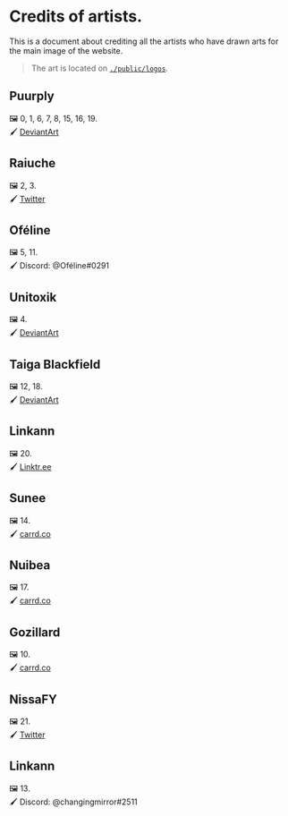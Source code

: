 # Credits of artists.

This is a document about crediting all the artists who have drawn arts for the main image of the website.

> The art is located on [`./public/logos`](./public/logos).

## Puurply

🖼️ 0, 1, 6, 7, 8, 15, 16, 19. <br/>
🖌️ [DeviantArt](https://www.deviantart.com/puurply)

## Raiuche

🖼️ 2, 3. <br/>
🖌️ [Twitter](https://twitter.com/Raiuche)

## Oféline

🖼️ 5, 11. <br/>
🖌️ Discord: @Oféline#0291

## Unitoxik

🖼️ 4. <br/>
🖌️ [DeviantArt](https://www.deviantart.com/unitoxik)

## Taiga Blackfield

🖼️ 12, 18. <br/>
🖌️ [DeviantArt](https://www.deviantart.com/taiga-blackfield)

## Linkann

🖼️ 20. <br/>
🖌️ [Linktr.ee](https://linktr.ee/linkann)

## Sunee

🖼️ 14. <br/>
🖌️ [carrd.co](ItsSunee.carrd.co)

## Nuibea

🖼️ 17. <br/>
🖌️ [carrd.co](https://nuibea.carrd.co/)

## Gozillard

🖼️ 10. <br/>
🖌️ [carrd.co](https://gozillard.carrd.co/)

## NissaFY

🖼️ 21. <br/>
🖌️ [Twitter](https://twitter.com/NissaFY_)

## Linkann

🖼️ 13. <br/>
🖌️ Discord: @changingmirror#2511
